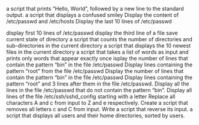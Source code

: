  a script that prints “Hello, World”, followed by a new line to the standard output.
 a script that displays a confused smiley
Display the content of /etc/passwd and /etc/hosts
Display the last 10 lines of /etc/passwd

 display first 10 lines of /etc/passwd
display the third line of a file
save current state of directory
a script that counts the number of directories and sub-directories in the current directory
 a script that displays the 10 newest files in the current directory
  a script that takes a list of words as input and prints only words that appear exactly once
isplay the number of lines that contain the pattern “bin” in the file /etc/passwd
Display lines containing the pattern “root” from the file /etc/passwd
Display the number of lines that contain the pattern “bin” in the file /etc/passwd
Display lines containing the pattern “root” and 3 lines after them in the file /etc/passwd.
Display all the lines in the file /etc/passwd that do not contain the pattern “bin”.
Display all lines of the file /etc/ssh/sshd_config starting with a letter
Replace all characters A and c from input to Z and e respectively.
Create a script that removes all letters c and C from input.
Write a script that reverse its input.
 a script that displays all users and their home directories, sorted by users.

